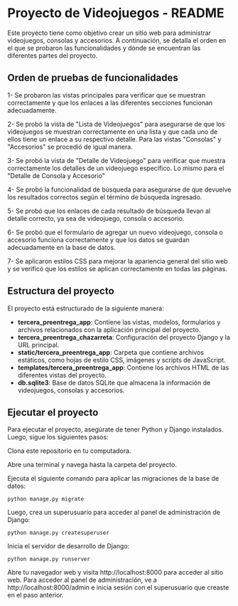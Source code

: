 # Proyecto de Videojuegos - README
Este proyecto tiene como objetivo crear un sitio web para administrar videojuegos, consolas y accesorios. A continuación, se detalla el orden en el que se probaron las funcionalidades y dónde se encuentran las diferentes partes del proyecto.

## Orden de pruebas de funcionalidades
1- Se probaron las vistas principales para verificar que se muestran correctamente y que los enlaces a las diferentes secciones funcionan adecuadamente.

2- Se probó la vista de "Lista de Videojuegos" para asegurarse de que los videojuegos se muestran correctamente en una lista y que cada uno de ellos tiene un enlace a su respectivo detalle. Para las vistas "Consolas" y "Accesorios" se procedió de igual manera.

3- Se probó la vista de "Detalle de Videojuego" para verificar que muestra correctamente los detalles de un videojuego específico. Lo mismo para el "Detalle de Consola y Accesorio"

4- Se probó la funcionalidad de búsqueda para asegurarse de que devuelve los resultados correctos según el término de búsqueda ingresado.

5- Se probó que los enlaces de cada resultado de búsqueda llevan al detalle correcto, ya sea de videojuego, consola o accesorio.

6- Se probó que el formulario de agregar un nuevo videojuego, consola o accesorio funciona correctamente y que los datos se guardan adecuadamente en la base de datos.

7- Se aplicaron estilos CSS para mejorar la apariencia general del sitio web y se verificó que los estilos se aplican correctamente en todas las páginas.

## Estructura del proyecto
El proyecto está estructurado de la siguiente manera:

- **tercera_preentrega_app**: Contiene las vistas, modelos, formularios y archivos relacionados con la aplicación principal del proyecto.
- **tercera_preentrega_chazarreta**: Configuración del proyecto Django y la URL principal.
- **static/tercera_preentrega_app**: Carpeta que contiene archivos estáticos, como hojas de estilo CSS, imágenes y scripts de JavaScript.
- **templates/tercera_preentrega_app**: Contiene los archivos HTML de las diferentes vistas del proyecto.
- **db.sqlite3**: Base de datos SQLite que almacena la información de videojuegos, consolas y accesorios.

## Ejecutar el proyecto
Para ejecutar el proyecto, asegúrate de tener Python y Django instalados. Luego, sigue los siguientes pasos:

Clona este repositorio en tu computadora.

Abre una terminal y navega hasta la carpeta del proyecto.

Ejecuta el siguiente comando para aplicar las migraciones de la base de datos:

``python manage.py migrate``

Luego, crea un superusuario para acceder al panel de administración de Django:

``python manage.py createsuperuser``

Inicia el servidor de desarrollo de Django:

``python manage.py runserver``

Abre tu navegador web y visita http://localhost:8000 para acceder al sitio web. Para acceder al panel de administración, ve a http://localhost:8000/admin e inicia sesión con el superusuario que creaste en el paso anterior.